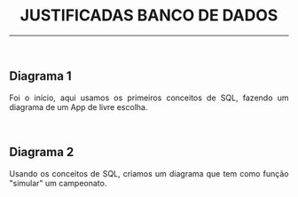 <h1 text align="center">JUSTIFICADAS BANCO DE DADOS</h1>
<hr>
<br>
<h2>Diagrama 1</h2>
<p text align="justify">Foi o início, aqui usamos os primeiros conceitos de SQL, fazendo um diagrama de um App de livre escolha.</p>
<br>
<h2>Diagrama 2</h2>
<p text align="justify"> Usando os conceitos de SQL, criamos um diagrama que tem como função "simular" um campeonato.</p>
